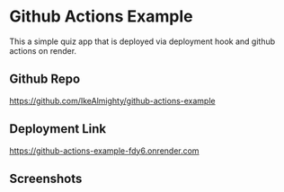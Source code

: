 # Github Actions Example

This a simple quiz app that is deployed via deployment hook and github actions on render.

## Github Repo

https://github.com/IkeAlmighty/github-actions-example

## Deployment Link

https://github-actions-example-fdy6.onrender.com

## Screenshots
